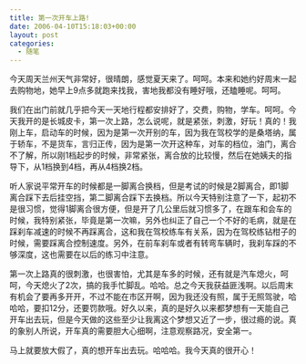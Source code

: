 ```yaml
---
title: 第一次开车上路!
date: 2006-04-10T15:18:03+00:00
layout: post
categories:
  - 随笔
---
```


今天周天兰州天气非常好，很晴朗，感觉夏天来了。呵呵。本来和她约好周末一起去购物地，她早上9点多就跑来找我，害地我都没有睡好哦，还瞌睡呢。呵呵。

我们在出门前就几乎把今天一天地行程都安排好了，交费，购物，学车。呵呵。今天我开的是长城皮卡，第一次上路，怎么说呢，就是紧张，刺激，好玩！真的！我刚上车，启动车的时候，因为是第一次开别的车，因为我在驾校学的是桑塔纳，属于轿车，不是货车，言归正传，因为是第一次开这种车，对车的档位，油门，离合不了解，所以刚1档起步的时候，非常紧张，离合放的比较慢，然后在她姨夫的指导下，从1档换到4档，再从4档换2档。

听人家说平常开车的时候都是一脚离合换档，但是考试的时候是2脚离合，即1脚离合踩下去后挂空挡，第二脚离合踩下去换档。所以今天特别注意了一下，起初不是很习惯，觉得1脚离合很方便，但是开了几公里后就习惯多了，在跟车和会车的时候，我特别紧张，毕竟是第一次嘛，另外也纠正了自己一个不好的毛病，就是在踩刹车减速的时候不再踩离合，这和我在驾校练车有关系，因为在驾校练钻柑子的时候，需要踩离合控制速度。另外，在前车刹车或者有转弯车辆时，我刹车踩的不够深度，这也需要在以后的练习中注意。

第一次上路真的很刺激，也很害怕，尤其是车多的时候，还有就是汽车熄火，呵呵，今天熄火了2次，搞的我手忙脚乱。哈哈。总之今天我获益匪浅啊。以后周末有机会了要再多开开，不过不能在市区开啊，因为我还没有照，属于无照驾驶，哈哈哈，要扣12分，还要罚款哦。好久以来，真的是好久以来都梦想有一天能自己开车出去玩，但是今天做的这些至少让我离这个梦想又近了一步，很过瘾的说。真的象别人所说，开车真的需要胆大心细啊，注意观察路况，安全第一。

马上就要放大假了，真的想开车出去玩。哈哈哈。我今天真的很开心！